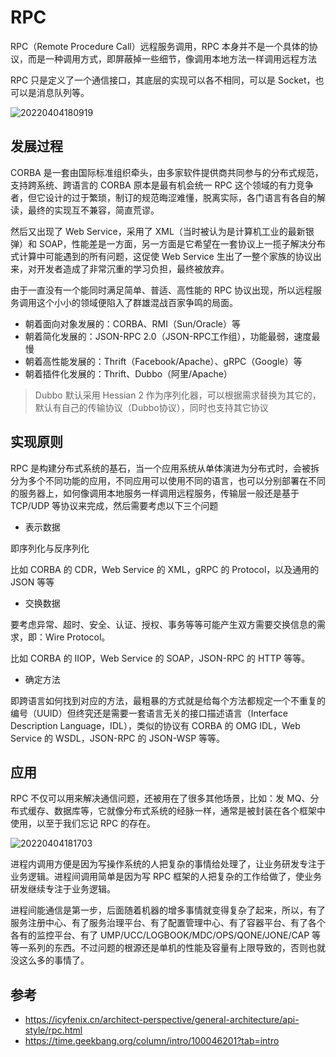 # RPC

RPC（Remote Procedure Call）远程服务调用，RPC 本身并不是一个具体的协议，而是一种调用方式，即屏蔽掉一些细节，像调用本地方法一样调用远程方法

RPC 只是定义了一个通信接口，其底层的实现可以各不相同，可以是 Socket，也可以是消息队列等。

![20220404180919](http://image.zuoright.com/20220404180919.png)

## 发展过程

CORBA 是一套由国际标准组织牵头，由多家软件提供商共同参与的分布式规范，支持跨系统、跨语言的 CORBA 原本是最有机会统一 RPC 这个领域的有力竞争者，但它设计的过于繁琐，制订的规范晦涩难懂，脱离实际，各门语言有各自的解读，最终的实现互不兼容，简直荒谬。

然后又出现了 Web Service，采用了 XML（当时被认为是计算机工业的最新银弹）和 SOAP，性能差是一方面，另一方面是它希望在一套协议上一揽子解决分布式计算中可能遇到的所有问题，这促使 Web Service 生出了一整个家族的协议出来，对开发者造成了非常沉重的学习负担，最终被放弃。

由于一直没有一个能同时满足简单、普适、高性能的 RPC 协议出现，所以远程服务调用这个小小的领域便陷入了群雄混战百家争鸣的局面。

- 朝着面向对象发展的：CORBA、RMI（Sun/Oracle）等
- 朝着简化发展的：JSON-RPC 2.0（JSON-RPC工作组），功能最弱，速度最慢
- 朝着高性能发展的：Thrift（Facebook/Apache）、gRPC（Google）等
- 朝着插件化发展的：Thrift、Dubbo（阿里/Apache）

> Dubbo 默认采用 Hessian 2 作为序列化器，可以根据需求替换为其它的，默认有自己的传输协议（Dubbo协议），同时也支持其它协议

## 实现原则

RPC 是构建分布式系统的基石，当一个应用系统从单体演进为分布式时，会被拆分为多个不同功能的应用，不同应用可以使用不同的语言，也可以分别部署在不同的服务器上，如何像调用本地服务一样调用远程服务，传输层一般还是基于 TCP/UDP 等协议来完成，然后需要考虑以下三个问题

- 表示数据

即序列化与反序列化

比如 CORBA 的 CDR，Web Service 的 XML，gRPC 的 Protocol，以及通用的 JSON 等等

- 交换数据

要考虑异常、超时、安全、认证、授权、事务等等可能产生双方需要交换信息的需求，即：Wire Protocol。

比如 CORBA 的 IIOP，Web Service 的 SOAP，JSON-RPC 的 HTTP 等等。

- 确定方法

即跨语言如何找到对应的方法，最粗暴的方式就是给每个方法都规定一个不重复的编号（UUID）但终究还是需要一套语言无关的接口描述语言（Interface Description Language，IDL），类似的协议有 CORBA 的 OMG IDL，Web Service 的 WSDL，JSON-RPC 的 JSON-WSP 等等。

## 应用

RPC 不仅可以用来解决通信问题，还被用在了很多其他场景，比如：发 MQ、分布式缓存、数据库等，它就像分布式系统的经脉一样，通常是被封装在各个框架中使用，以至于我们忘记 RPC 的存在。

![20220404181703](http://image.zuoright.com/20220404181703.png)

进程内调用方便是因为写操作系统的人把复杂的事情给处理了，让业务研发专注于业务逻辑。进程间调用简单是因为写 RPC 框架的人把复杂的工作给做了，使业务研发继续专注于业务逻辑。

进程间能通信是第一步，后面随着机器的增多事情就变得复杂了起来，所以，有了服务注册中心、有了服务治理平台、有了配置管理中心、有了容器平台、有了各个各有的监控平台、有了 UMP/UCC/LOGBOOK/MDC/OPS/QONE/JONE/CAP 等等一系列的东西。不过问题的根源还是单机的性能及容量有上限导致的，否则也就没这么多的事情了。

## 参考

- <https://icyfenix.cn/architect-perspective/general-architecture/api-style/rpc.html>
- <https://time.geekbang.org/column/intro/100046201?tab=intro>

